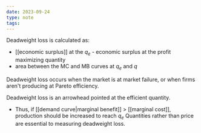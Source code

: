 ```yaml
---
date: 2023-09-24
type: note
tags: 
---
```


Deadweight loss is calculated as:
- [[economic surplus]] at the $q_{e}$ - economic surplus at the profit maximizing quantity
- area between the MC and MB curves at $q_{e}$ and $q$

Deadweight loss occurs when the market is at market failure, or when firms aren't producing at Pareto efficiency.

Deadweight loss is an arrowhead pointed at the efficient quantity.
- Thus, if [[demand curve|marginal benefit]] > [[marginal cost]], production should be increased to reach $q_{e}$
Quantities rather than price are essential to measuring deadweight loss.


